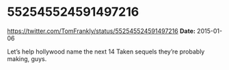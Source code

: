 # 552545524591497216
https://twitter.com/TomFrankly/status/552545524591497216
**Date:** 2015-01-06

Let’s help hollywood name the next 14 Taken sequels they’re probably making, guys.
